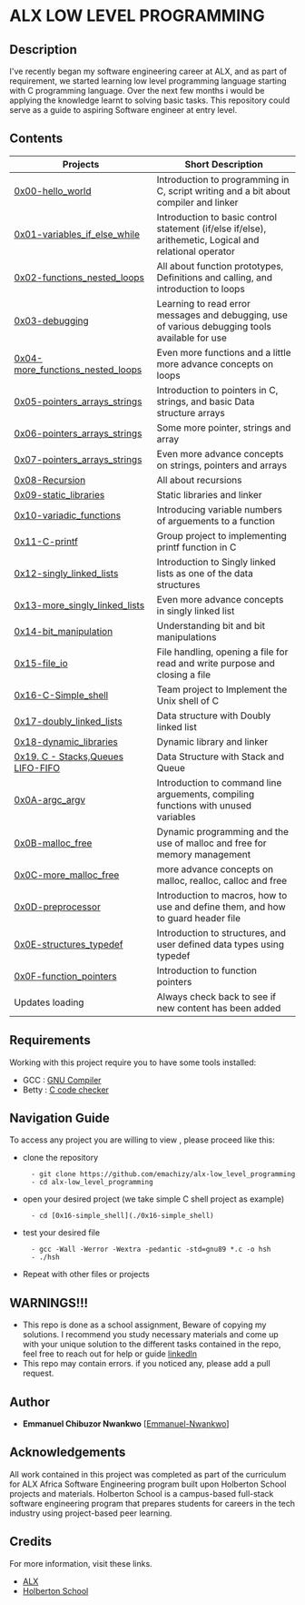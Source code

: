 # ALX LOW LEVEL PROGRAMMING

## Description
I've recently began my software engineering career at ALX, and as part of requirement, we started learning low level programming language starting with C programming language. Over the next few months i would be applying the knowledge learnt to solving basic tasks. This repository could serve as a guide to aspiring Software engineer at entry level.


## Contents

| Projects | Short Description |
| -------- | ----------------- |
| [0x00-hello_world](0x00-hello_world) | Introduction to programming in C, script writing and a bit about compiler and linker |
| [0x01-variables_if_else_while](0x01-variables_if_else_while) | Introduction to basic control statement (if/else if/else), arithemetic, Logical and relational operator |
| [0x02-functions_nested_loops](0x02-functions_nested_loops) | All about function prototypes, Definitions and calling, and introduction to loops |
| [0x03-debugging](0x03-debugging) | Learning to read error messages and debugging, use of various debugging tools available for use |
| [0x04-more_functions_nested_loops](0x04-more_functions_nested_loops) | Even more functions and a little more advance concepts on loops |
| [0x05-pointers_arrays_strings](0x05-pointers_arrays_strings) | Introduction to pointers in C, strings, and basic Data structure arrays |
| [0x06-pointers_arrays_strings](0x06-pointers_arrays_strings) | Some more pointer, strings and array |
| [0x07-pointers_arrays_strings](0x07-pointers_arrays_strings) | Even more advance concepts on strings, pointers and arrays |
| [0x08-Recursion](0x08-recursion) | All about recursions |
| [0x09-static_libraries](0x09-static_libraries) | Static libraries and linker |
| [0x10-variadic_functions](0x10-variadic_functions) | Introducing variable numbers of arguements to a function |
| [0x11-C-printf](https://github.com/Sanctus-Peter/printf) | Group project to implementing printf function in C |
| [0x12-singly_linked_lists](0x12-singly_linked_lists) | Introduction to Singly linked lists as one of the data structures |
| [0x13-more_singly_linked_lists](0x13-more_singly_linked_lists) | Even more advance concepts in singly linked list |
| [0x14-bit_manipulation](0x14-bit_manipulation) | Understanding bit and bit manipulations |
| [0x15-file_io](0x15-file_io) | File handling, opening a file for read and write purpose and closing a file |
| [0x16-C-Simple_shell](https://github.com/mamt4real/simple_shell) | Team project to Implement the Unix shell of C |
| [0x17-doubly_linked_lists](0x17-doubly_linked_lists) | Data structure with Doubly linked list |
| [0x18-dynamic_libraries](0x18-dynamic_libraries) | Dynamic library and linker |
| [0x19. C - Stacks,Queues LIFO-FIFO](./0x19-stacks_queues_lifo_fifo) | Data Structure with Stack and Queue |
| [0x0A-argc_argv](0x0A-argc_argv) | Introduction to command line arguements, compiling functions with unused variables |
| [0x0B-malloc_free](0x0B-malloc_free) | Dynamic programming and the use of malloc and free for memory management |
| [0x0C-more_malloc_free](0x0C-more_malloc_free) | more advance concepts on malloc, realloc, calloc and free |
| [0x0D-preprocessor](0x0D-preprocessor) | Introduction to macros, how to use and define them, and how to guard header file |
| [0x0E-structures_typedef](0x0E-structures_typedef) | Introduction to structures, and user defined data types using typedef |
| [0x0F-function_pointers](0x0F-function_pointers) | Introduction to function pointers |
| Updates loading | Always check back to see if new content has been added |


## Requirements

Working with this project require you to have some tools installed:
* GCC : [GNU Compiler](https://gcc.gnu.org/)
* Betty  : [C code checker](https://github.com/holbertonschool/Betty.git)


## Navigation Guide

To access any project you are willing to view , please proceed like this:

* clone the repository


        - git clone https://github.com/emachizy/alx-low_level_programming
        - cd alx-low_level_programming


* open your desired project (we take simple C shell  project as example)



        - cd [0x16-simple_shell](./0x16-simple_shell)


* test your desired file


        - gcc -Wall -Werror -Wextra -pedantic -std=gnu89 *.c -o hsh
        - ./hsh

* Repeat with other files or projects

## WARNINGS!!!

* This repo is done as a school assignment, Beware of copying my solutions. I recommend you study necessary materials and come up with your unique solution to the different tasks contained in the repo, feel free to reach out for help or guide [linkedln](https://www.linkedin.com/in/emmanuel-nwankwo/)
* This repo may contain errors. if you noticed any, please add a pull request.

## Author

* **Emmanuel Chibuzor Nwankwo** [[Emmanuel-Nwankwo](https://www.linkedin.com/in/emmanuel-nwankwo/)]

## Acknowledgements

All work contained in this project was completed as part of the curriculum for ALX Africa Software Engineering program built upon Holberton School projects and materials. Holberton School is a campus-based full-stack software engineering program that prepares students for careers in the tech industry using project-based peer learning. 


## Credits 
For more information, visit these links.

* [ALX ](https://www.alxafrica.com/)
* [Holberton School](https://www.holbertonschool.com/)
